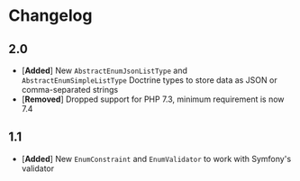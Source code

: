 # Changelog

## 2.0

* [**Added**] New `AbstractEnumJsonListType` and `AbstractEnumSimpleListType` Doctrine types to store data as JSON or comma-separated strings
* [**Removed**] Dropped support for PHP 7.3, minimum requirement is now 7.4

## 1.1

* [**Added**] New `EnumConstraint` and `EnumValidator` to work with Symfony's validator
